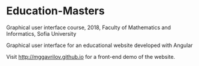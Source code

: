 # Education-Masters

Graphical user interface course, 2018, Faculty of Mathematics and Informatics, Sofia University

Graphical user interface for an educational website developed with Angular

Visit http://mggavrilov.github.io for a front-end demo of the website.
